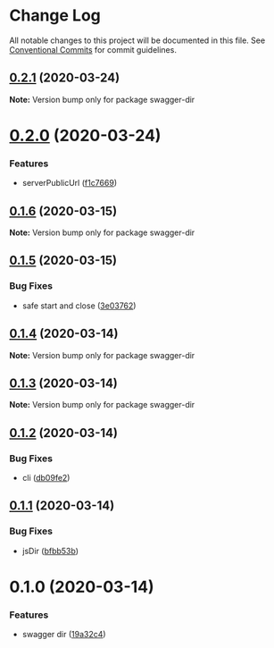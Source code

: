 # Change Log

All notable changes to this project will be documented in this file.
See [Conventional Commits](https://conventionalcommits.org) for commit guidelines.

## [0.2.1](https://github.com/VdustR/swagger-dir/compare/v0.2.0...v0.2.1) (2020-03-24)

**Note:** Version bump only for package swagger-dir

# [0.2.0](https://github.com/VdustR/swagger-dir/compare/v0.1.6...v0.2.0) (2020-03-24)

### Features

- serverPublicUrl ([f1c7669](https://github.com/VdustR/swagger-dir/commit/f1c76691fdde2d2382dc80ccfe6dd1cbac1ec4a3))

## [0.1.6](https://github.com/VdustR/swagger-dir/compare/v0.1.5...v0.1.6) (2020-03-15)

**Note:** Version bump only for package swagger-dir

## [0.1.5](https://github.com/VdustR/swagger-dir/compare/v0.1.4...v0.1.5) (2020-03-15)

### Bug Fixes

- safe start and close ([3e03762](https://github.com/VdustR/swagger-dir/commit/3e037629e323730fd648e084cb7b46c71dfd3d2b))

## [0.1.4](https://github.com/VdustR/swagger-dir/compare/v0.1.3...v0.1.4) (2020-03-14)

**Note:** Version bump only for package swagger-dir

## [0.1.3](https://github.com/VdustR/swagger-dir/compare/v0.1.2...v0.1.3) (2020-03-14)

**Note:** Version bump only for package swagger-dir

## [0.1.2](https://github.com/VdustR/swagger-dir/compare/v0.1.1...v0.1.2) (2020-03-14)

### Bug Fixes

- cli ([db09fe2](https://github.com/VdustR/swagger-dir/commit/db09fe24a8e5436584653d2f76ca70687db0ed1f))

## [0.1.1](https://github.com/VdustR/swagger-dir/compare/v0.1.0...v0.1.1) (2020-03-14)

### Bug Fixes

- jsDir ([bfbb53b](https://github.com/VdustR/swagger-dir/commit/bfbb53b081c3bf2b5b39f7aabc043520d8660af4))

# 0.1.0 (2020-03-14)

### Features

- swagger dir ([19a32c4](https://github.com/VdustR/swagger-dir/commit/19a32c449623c77b36184891f2e8d3cc694686b5))
